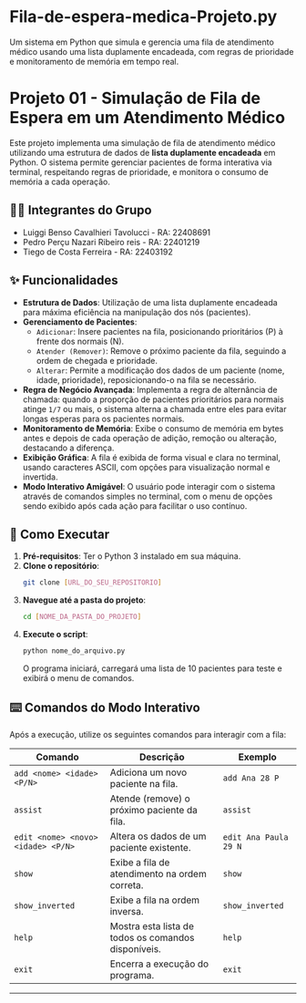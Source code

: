 # Fila-de-espera-medica-Projeto.py
Um sistema em Python que simula e gerencia uma fila de atendimento médico usando uma lista duplamente encadeada, com regras de prioridade e monitoramento de memória em tempo real.

# Projeto 01 - Simulação de Fila de Espera em um Atendimento Médico

Este projeto implementa uma simulação de fila de atendimento médico utilizando uma estrutura de dados de **lista duplamente encadeada** em Python. O sistema permite gerenciar pacientes de forma interativa via terminal, respeitando regras de prioridade, e monitora o consumo de memória a cada operação.

## 👨‍💻 Integrantes do Grupo

* Luiggi Benso Cavalhieri Tavolucci - RA: 22408691
* Pedro Perçu Nazari Ribeiro reis - RA: 22401219
* Tiego de Costa Ferreira - RA: 22403192 

## ✨ Funcionalidades

-   **Estrutura de Dados**: Utilização de uma lista duplamente encadeada para máxima eficiência na manipulação dos nós (pacientes).
-   **Gerenciamento de Pacientes**:
    -   `Adicionar`: Insere pacientes na fila, posicionando prioritários (P) à frente dos normais (N).
    -   `Atender (Remover)`: Remove o próximo paciente da fila, seguindo a ordem de chegada e prioridade.
    -   `Alterar`: Permite a modificação dos dados de um paciente (nome, idade, prioridade), reposicionando-o na fila se necessário.
-   **Regra de Negócio Avançada**: Implementa a regra de alternância de chamada: quando a proporção de pacientes prioritários para normais atinge `1/7` ou mais, o sistema alterna a chamada entre eles para evitar longas esperas para os pacientes normais.
-   **Monitoramento de Memória**: Exibe o consumo de memória em bytes antes e depois de cada operação de adição, remoção ou alteração, destacando a diferença.
-   **Exibição Gráfica**: A fila é exibida de forma visual e clara no terminal, usando caracteres ASCII, com opções para visualização normal e invertida.
-   **Modo Interativo Amigável**: O usuário pode interagir com o sistema através de comandos simples no terminal, com o menu de opções sendo exibido após cada ação para facilitar o uso contínuo.

## 🚀 Como Executar

1.  **Pré-requisitos**: Ter o Python 3 instalado em sua máquina.
2.  **Clone o repositório**:
    ```bash
    git clone [URL_DO_SEU_REPOSITORIO]
    ```
3.  **Navegue até a pasta do projeto**:
    ```bash
    cd [NOME_DA_PASTA_DO_PROJETO]
    ```
4.  **Execute o script**:
    ```bash
    python nome_do_arquivo.py
    ```
    O programa iniciará, carregará uma lista de 10 pacientes para teste e exibirá o menu de comandos.

## ⌨️ Comandos do Modo Interativo

Após a execução, utilize os seguintes comandos para interagir com a fila:

| Comando                          | Descrição                                                                         | Exemplo                                   |
| -------------------------------- | ----------------------------------------------------------------------------------- | ----------------------------------------- |
| `add <nome> <idade> <P/N>`       | Adiciona um novo paciente na fila.                                                  | `add Ana 28 P`                            |
| `assist`                         | Atende (remove) o próximo paciente da fila.                                         | `assist`                                  |
| `edit <nome> <novo> <idade> <P/N>` | Altera os dados de um paciente existente.                                           | `edit Ana Paula 29 N`                     |
| `show`                           | Exibe a fila de atendimento na ordem correta.                                       | `show`                                    |
| `show_inverted`                  | Exibe a fila na ordem inversa.                                                      | `show_inverted`                           |
| `help`                           | Mostra esta lista de todos os comandos disponíveis.                                 | `help`                                    |
| `exit`                           | Encerra a execução do programa.                                                     | `exit`                                    |

---
